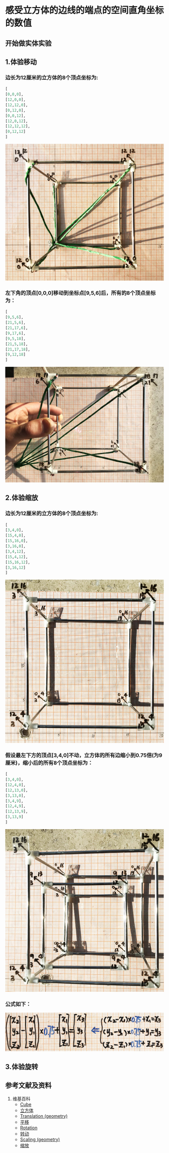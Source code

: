 # 感受立方体的边线的端点的空间直角坐标的数值

## 开始做实体实验

## 1.体验移动

### 边长为12厘米的立方体的8个顶点坐标为:
```python
[
[0,0,0],
[12,0,0],
[12,12,0],
[0,12,0],
[0,0,12],
[12,0,12],
[12,12,12],
[0,12,12]
]
```

![](/images/几何形体中点的空间直角坐标数值/感受立方体的边线的端点的空间直角坐标的数值/1a1.jpg)

### 左下角的顶点[0,0,0]移动到坐标点[9,5,6]后，所有的8个顶点坐标为：
```python
[
[9,5,6],
[21,5,6],
[21,17,6],
[9,17,6],
[9,5,18],
[21,5,18],
[21,17,18],
[9,12,18]
]
```
![](/images/几何形体中点的空间直角坐标数值/感受立方体的边线的端点的空间直角坐标的数值/1a2.jpg)

## 2.体验缩放

### 边长为12厘米的立方体的8个顶点坐标为:
```python
[
[3,4,0],
[15,4,0],
[15,16,0],
[3,16,0],
[3,4,12],
[15,4,12],
[15,16,12],
[3,16,12]
]
```

![](/images/几何形体中点的空间直角坐标数值/感受立方体的边线的端点的空间直角坐标的数值/2a1.jpg)

### 假设最左下方的顶点[3,4,0]不动，立方体的所有边缩小到0.75倍(为9厘米)，缩小后的所有8个顶点坐标为： 

```python
[
[3,4,0],
[12,4,0],
[12,13,0],
[3,13,0],
[3,4,9],
[12,4,9],
[12,13,9],
[3,13,9]
]
```
![](/images/几何形体中点的空间直角坐标数值/感受立方体的边线的端点的空间直角坐标的数值/2a2.jpg)

### 公式如下： 

![](/images/几何形体中点的空间直角坐标数值/感受立方体的边线的端点的空间直角坐标的数值/2a3.jpg)

## 3.体验旋转

## 参考文献及资料

1. 维基百科
	- [Cube](https://en.wikipedia.org/wiki/Cube) 
	- [立方体](https://zh.wikipedia.org/wiki/%E7%AB%8B%E6%96%B9%E9%AB%94) 
	- [Translation (geometry)](https://en.wikipedia.org/wiki/Translation_(geometry)) 
	- [平移](https://zh.wikipedia.org/wiki/%E5%B9%B3%E7%A7%BB) 
	- [Rotation](https://en.wikipedia.org/wiki/Rotation) 
	- [转动](https://zh.wikipedia.org/wiki/%E8%BD%AC%E5%8A%A8) 
	- [Scaling (geometry)](https://en.wikipedia.org/wiki/Scaling_(geometry)) 
	- [缩放](https://zh.wikipedia.org/wiki/%E7%BC%A9%E6%94%BE) 